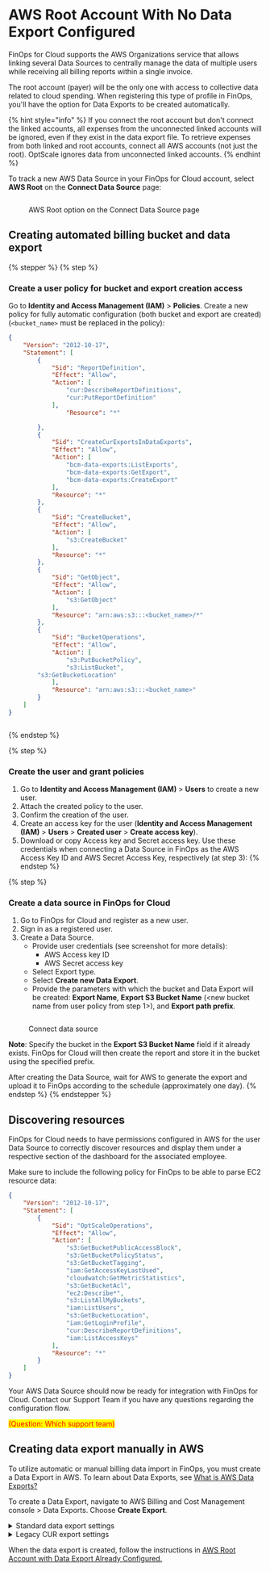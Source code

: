 # AWS Root Account With No Data Export Configured

FinOps for Cloud supports the AWS Organizations service that allows linking several Data Sources to centrally manage the data of multiple users while receiving all billing reports within a single invoice.&#x20;

The root account (payer) will be the only one with access to collective data related to cloud spending. When registering this type of profile in FinOps, you'll have the option for Data Exports to be created automatically.

{% hint style="info" %}
If you connect the root account but don't connect the linked accounts, all expenses from the unconnected linked accounts will be ignored, even if they exist in the data export file. To retrieve expenses from both linked and root accounts, connect all AWS accounts (not just the root). OptScale ignores data from unconnected linked accounts.
{% endhint %}

To track a new AWS Data Source in your FinOps for Cloud account, select **AWS Root** on the **Connect Data Source** page:

<figure><img src="../../../.gitbook/assets/aws_root.png" alt=""><figcaption><p>AWS Root option on the Connect Data Source page</p></figcaption></figure>

## Creating automated billing bucket and data export <a href="#automated-billing-bucket-and-data-export-creation-with-optscale" id="automated-billing-bucket-and-data-export-creation-with-optscale"></a>

{% stepper %}
{% step %}
### Create a user policy for bucket and export creation access

Go to **Identity and Access Management (IAM)** > **Policies**. Create a new policy for fully automatic configuration (both bucket and export are created) (`<bucket_name>` must be replaced in the policy):

```json
{
    "Version": "2012-10-17",
    "Statement": [
        {
            "Sid": "ReportDefinition",
            "Effect": "Allow",
            "Action": [
                "cur:DescribeReportDefinitions",
                "cur:PutReportDefinition"
            ],
                "Resource": "*"

        },
        {
            "Sid": "CreateCurExportsInDataExports",
            "Effect": "Allow",
            "Action": [
                "bcm-data-exports:ListExports",
                "bcm-data-exports:GetExport",
                "bcm-data-exports:CreateExport"
            ],
            "Resource": "*"
        },
        {
            "Sid": "CreateBucket",
            "Effect": "Allow",
            "Action": [
                "s3:CreateBucket"
            ],
            "Resource": "*"
        },
        {
            "Sid": "GetObject",
            "Effect": "Allow",
            "Action": [
                "s3:GetObject"
            ],
            "Resource": "arn:aws:s3:::<bucket_name>/*"
        },
        {
            "Sid": "BucketOperations",
            "Effect": "Allow",
            "Action": [
                "s3:PutBucketPolicy",
                "s3:ListBucket",
        "s3:GetBucketLocation"
            ],
            "Resource": "arn:aws:s3:::<bucket_name>"
        }
    ]
}
```

<figure><img src="../../../.gitbook/assets/aws_review_create.png" alt=""><figcaption></figcaption></figure>
{% endstep %}

{% step %}
### Create the user and grant policies

1. Go to **Identity and Access Management (IAM)** > **Users** to create a new user.&#x20;
2. Attach the created policy to the user.
3. Confirm the creation of the user.
4. Create an access key for the user (**Identity and Access Management (IAM)** > **Users** > **Created user** > **Create access key**).
5. Download or copy Access key and Secret access key. Use these credentials when connecting a Data Source in FinOps as the AWS Access Key ID and AWS Secret Access Key, respectively (at step 3):
{% endstep %}

{% step %}
### Create a data source in FinOps for Cloud

1. Go to FinOps for Cloud and register as a new user.
2. Sign in as a registered user.
3. Create a Data Source.
   * Provide user credentials (see screenshot for more details):
     * AWS Access key ID
     * AWS Secret access key
   * Select Export type.
   * Select **Create new Data Export**.
   * Provide the parameters with which the bucket and Data Export will be created: **Export Name**, **Export S3 Bucket Name** (\<new bucket name from user policy from step 1>), and **Export path prefix**.&#x20;

<figure><img src="../../../.gitbook/assets/aws_root (1).png" alt=""><figcaption><p>Connect data source</p></figcaption></figure>

**Note**: Specify the bucket in the **Export S3 Bucket Name** field if it already exists. FinOps for Cloud will then create the report and store it in the bucket using the specified prefix.

After creating the Data Source, wait for AWS to generate the export and upload it to FinOps according to the schedule (approximately one day).
{% endstep %}
{% endstepper %}

## Discovering resources <a href="#discover-resources" id="discover-resources"></a>

FinOps for Cloud needs to have permissions configured in AWS for the user Data Source to correctly discover resources and display them under a respective section of the dashboard for the associated employee.

Make sure to include the following policy for FinOps to be able to parse EC2 resource data:

```json
{
    "Version": "2012-10-17",
    "Statement": [
        {
            "Sid": "OptScaleOperations",
            "Effect": "Allow",
            "Action": [
                "s3:GetBucketPublicAccessBlock",
                "s3:GetBucketPolicyStatus",
                "s3:GetBucketTagging",
                "iam:GetAccessKeyLastUsed",
                "cloudwatch:GetMetricStatistics",
                "s3:GetBucketAcl",
                "ec2:Describe*",
                "s3:ListAllMyBuckets",
                "iam:ListUsers",
                "s3:GetBucketLocation",
                "iam:GetLoginProfile",
                "cur:DescribeReportDefinitions",
                "iam:ListAccessKeys"
            ],
            "Resource": "*"
        }
    ]
}
```

Your AWS Data Source should now be ready for integration with FinOps for Cloud. Contact our Support Team if you have any questions regarding the configuration flow.

<mark style="color:red;">(Question: Which support team)</mark>

## Creating data export manually in AWS <a href="#create-data-export-in-aws-manually" id="create-data-export-in-aws-manually"></a>

To utilize automatic or manual billing data import in FinOps, you must create a Data Export in AWS. To learn about Data Exports, see [What is AWS Data Exports?](https://docs.aws.amazon.com/cur/latest/userguide/what-is-data-exports.html)&#x20;

To create a Data Export, navigate to AWS Billing and Cost Management console > Data Exports. Choose **Create Export**.

<details>

<summary>Standard data export settings</summary>

Step 1. Export type

* Select Standard data export export type.

Step 2. Export name

* Enter the export name.

Step 3. Data table content settings:

1. Select **CUR 2.0**.
2. Select **Include resource IDs** checkbox.
3. Choose the time granularity for how you want the line items in the export to be aggregated.

Step 4. Data export delivery options:

1. Select **Overwrite existing data export file**.
2. Select compression type.

Step 5. Data export storage setting:

1. Create a new or use an existing bucket for the export.
2. Enter the S3 path prefix that you want prepended to the name of your Data Export.

Step 6. Review

* Confirm export creation. AWS will prepare Data Export within 24 hours.

</details>

<details>

<summary>Legacy CUR export settings</summary>

Step 1. Export type

* Select **Legacy CUR export (CUR)** export type.

Step 2. Export name

* Enter export name.

Step 3. Export content

* Select **Include resource IDs** and **Refresh automatically** checkboxes.

Step 4. Data export delivery options:

1. Choose the time granularity for how you want the line items in the export to be aggregated.
2. Select **Overwrite existing report**.
3. Select compression type.

Step 5: Data export storage setting:

1. Create a new or use an existing bucket for the export.
2. Enter the S3 path prefix that you want prepended to the name of your Data Export.

Step 6. Review

* Confirm export creation. Data Export will be prepared by AWS within 24 hours.

</details>

When the data export is created, follow the instructions in [AWS Root Account with Data Export Already Configured.](aws-root-account-with-data-export-already-configured.md)
